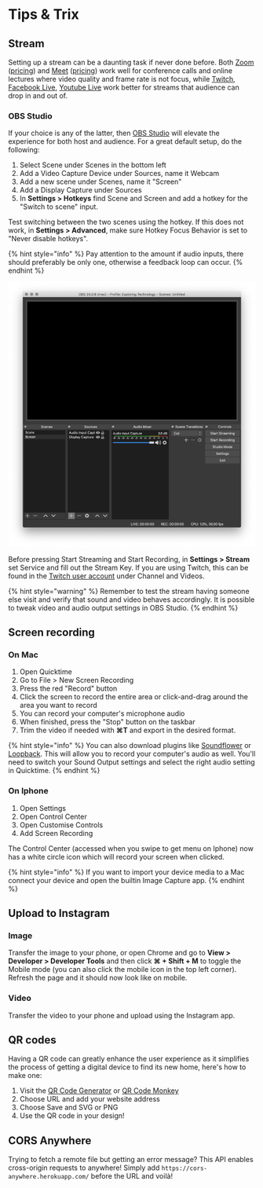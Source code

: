 # Tips & Trix

## Stream

Setting up a stream can be a daunting task if never done before.  Both [Zoom](https://zoom.us/) \([pricing](https://zoom.us/pricing)\) and [Meet](https://meet.google.com/?authuser=1) \([pricing](https://gsuite.google.com/pricing.html)\) work well for conference calls and online lectures where video quality and frame rate is not focus, while [Twitch](https://www.twitch.tv/), [Facebook Live](https://www.facebook.com/facebookmedia/solutions/facebook-live), [Youtube Live](https://studio.youtube.com/) work better for streams that audience can drop in and out of.

### OBS Studio

If your choice is any of the latter, then [OBS Studio](https://obsproject.com/)  will elevate the experience for both host and audience. For a great default setup, do the following:

1. Select Scene under Scenes in the bottom left
2. Add a Video Capture Device under Sources, name it Webcam
3. Add a new scene under Scenes, name it "Screen"
4. Add a Display Capture under Sources
5. In **Settings &gt; Hotkeys** find Scene and Screen and add a hotkey for the "Switch to scene" input. 

Test switching between the two scenes using the hotkey. If this does not work, in **Settings &gt; Advanced**, make sure Hotkey Focus Behavior is set to "Never disable hotkeys".

{% hint style="info" %}
Pay attention to the amount if audio inputs, there should preferably be only one, otherwise a feedback loop can occur.
{% endhint %}

![](.gitbook/assets/obs-studio%20%281%29.png)

Before pressing Start Streaming and Start Recording, in **Settings &gt; Stream** set Service and fill out the Stream Key. If you are using Twitch, this can be found in the [Twitch user account](https://www.twitch.tv/settings/profile) under Channel and Videos.

{% hint style="warning" %}
Remember to test the stream having someone else visit and verify that sound and video behaves accordingly. It is possible to tweak video and audio output settings in OBS Studio.
{% endhint %}

## Screen recording

### On Mac

1. Open Quicktime
2. Go to File &gt; New Screen Recording
3. Press the red "Record" button
4. Click the screen to record the entire area or click-and-drag around the area you want to record
5. You can record your computer's microphone audio
6. When finished, press the "Stop" button on the taskbar
7. Trim the video if needed with **⌘T** and export in the desired format.

{% hint style="info" %}
You can also download plugins like [Soundflower](https://rogueamoeba.com/freebies/soundflower/) or [Loopback](https://rogueamoeba.com/loopback/). This will allow you to record your computer's audio as well. You'll need to switch your Sound Output settings and select the right audio setting in Quicktime.
{% endhint %}

### On Iphone

1. Open Settings
2. Open Control Center
3. Open Customise Controls
4. Add Screen Recording

The Control Center \(accessed when you swipe to get menu on Iphone\) now has a white circle icon which will record your screen when clicked.

{% hint style="info" %}
If you want to import your device media to a Mac connect your device and open the builtin Image Capture app. 
{% endhint %}

## Upload to Instagram

### Image

Transfer the image to your phone, or open Chrome and go to **View &gt; Developer &gt; Developer Tools** and then click **⌘ + Shift +  M** to toggle the Mobile mode \(you can also click the mobile icon in the top left corner\). Refresh the page and it should now look like on mobile.

### Video

Transfer the video to your phone and upload using the Instagram app.

## QR codes

Having a QR code can greatly enhance the user experience as it simplifies the process of getting a digital device to find its new home, here's how to make one:

1. Visit the [QR Code Generator](https://www.the-qrcode-generator.com/) or [QR Code Monkey](https://www.qrcode-monkey.com/)
2. Choose URL and add your website address
3. Choose Save and SVG or PNG
4. Use the QR code in your design!

## CORS Anywhere

Trying to fetch a remote file but getting an error message? This API enables cross-origin requests to anywhere! Simply add `https://cors-anywhere.herokuapp.com/` before the URL and voilà!

